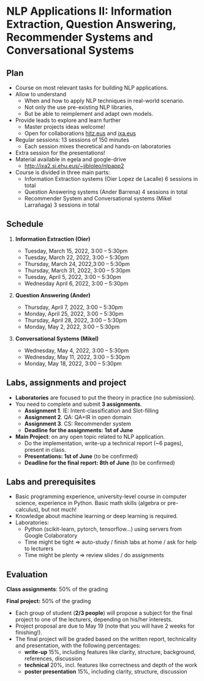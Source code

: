 ﻿# NLP Applications II: Information Extraction, Question Answering, Recommender Systems and Conversational Systems

## Plan

- Course on most relevant tasks for building NLP applications.
- Allow to understand
    - When and how to apply NLP techniques in real-world scenario.
    - Not only the use pre-existing NLP libraries,
    - But be able to reimplement and adapt own models.
- Provide leads to explore and learn further
    - Master projects ideas welcome!
    - Open for collaborations [hitz.eus](http://hitz.eus/) and [ixa.eus](http://www.ixa.eus/)
- Regular sessions: 13 sessions of 150 minutes
    - Each session mixes theoretical and hands-on laboratories 
- Extra session for the presentations!
- Material available in egela and google-drive
    - <http://ixa2.si.ehu.eus/~jibloleo/nlpapp2> 
- Course is divided in three main parts: 
    - Information Extraction systems (Oier Lopez de Lacalle) 6 sessions in total
    - Question Answering systems (Ander Barrena) 4 sessions in total
    - Recommender System and Conversational systems (Mikel Larrañaga) 3 sessions in total

## Schedule

1. **Information Extraction (Oier)**
    - Tuesday, March 15, 2022, 3:00 – 5:30pm 
    - Tuesday, March 22, 2022, 3:00 – 5:30pm 
    - Thursday, March 24, 2022,3:00 – 5:30pm 
    - Thursday, March 31, 2022, 3:00 – 5:30pm 
    - Tuesday, April 5, 2022, 3:00 – 5:30pm 
    - Wednesday April 6, 2022, 3:00 – 5:30pm

2. **Question Answering (Ander)**
    - Thursday, April 7, 2022, 3:00 – 5:30pm
    - Monday, April 25, 2022, 3:00 – 5:30pm
    - Thursday, April 28, 2022, 3:00 – 5:30pm
    - Monday, May 2, 2022, 3:00 – 5:30pm
3. **Conversational Systems (Mikel)**
    - Wednesday, May 4, 2022, 3:00 – 5:30pm
    - Wednesday, May 11, 2022, 3:00 – 5:30pm 
    - Monday, May 18, 2022, 3:00 – 5:30pm

## Labs, assignments and project

- **Laboratories** are focused to put the theory in practice (no submission). 
- You need to complete and submit **3 assignments**.
    - **Assignment 1**. IE: Intent-classification and Slot-filling 
    - **Assignment 2**. QA: QA+IR in open domain 
    - **Assignment 3**. CS: Recommender system
    - **Deadline** **for the assignments:** **1st of June** 
- **Main Project**: on any open topic related to NLP application.
    - Do the implementation, write-up a technical report (~6 pages), present in class. 
    - **Presentations: 1st of June** (to be confirmed)
    - **Deadline for the final report: 8th of June** (to be confirmed)

## Labs and prerequisites

- Basic programming experience, university-level course in computer science, experience in Python. Basic math skills (algebra or pre-calculus), but not much!
- Knowledge about machine learning or deep learning is required. 
- Laboratories:
    - Python (scikit-learn, pytorch, tensorflow…) using servers from Google Colaboratory
    - Time might be tight => auto-study / finish labs at home / ask for help to lecturers
    - Time might be plenty => review slides / do assignments

## Evaluation

**Class assignments**: 50% of the grading

**Final project:** 50% of the grading

- Each group of student (**2/3 people**) will propose a subject for the final project to one of the lecturers, depending on his/her interests.
- Project proposal are due to May 19 (note that you will have 2 weeks for finishing!).
- The final project will be graded based on the written report, technicality and presentation, with the following percentages:
    - **write-up** 15%, including features like clarity, structure, background, references, discussion
    - **technical** 20%, incl. features like correctness and depth of the work
    - **poster presentation** 15%, including clarity, structure, discussion
